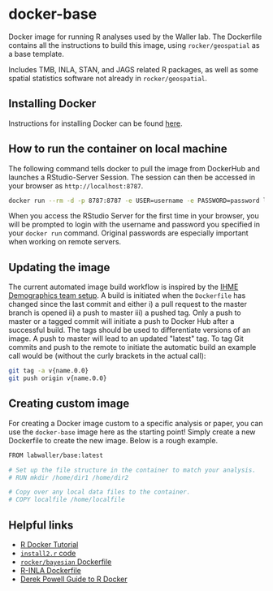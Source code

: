 # docker-base

Docker image for running R analyses used by the Waller lab. The Dockerfile contains all the instructions to build this image, using `rocker/geospatial` as a base template.

Includes TMB, INLA, STAN, and JAGS related R packages, as well as some spatial statistics software not already in `rocker/geospatial`.

## Installing Docker

Instructions for installing Docker can be found [here](https://docs.docker.com/get-docker/).

## How to run the container on local machine

The following command tells docker to pull the image from DockerHub and launches a RStudio-Server Session. The session can then be accessed in your browser as `http://localhost:8787`. 

```bash
docker run --rm -d -p 8787:8787 -e USER=username -e PASSWORD=password labwaller/base
```
When you access the RStudio Server for the first time in your browser, you will be prompted to login with the username and password you specified in your `docker run` command. Original passwords are especially important when working on remote servers.

## Updating the image

The current automated image build workflow is inspired by the [IHME Demographics team setup](https://github.com/ihmeuw-demographics/docker-base). A build is initiated when the `Dockerfile` has changed since the last commit and either i) a pull request to the master branch is opened ii) a push to master iii) a pushed tag. Only a push to master or a tagged commit will initiate a push to Docker Hub after a successful build. The tags should be used to differentiate versions of an image. A push to master will lead to an updated "latest" tag. To tag Git commits and push to the remote to initiate the automatic build an example call would be (without the curly brackets in the actual call):

```bash
git tag -a v{name.0.0}
git push origin v{name.0.0}
```

## Creating custom image

For creating a Docker image custom to a specific analysis or paper, you can use the `docker-base` image here as the starting point! Simply create a new Dockerfile to create the new image. Below is a rough example.

```bash
FROM labwaller/base:latest

# Set up the file structure in the container to match your analysis.
# RUN mkdir /home/dir1 /home/dir2 

# Copy over any local data files to the container. 
# COPY localfile /home/localfile 
```

## Helpful links

* [R Docker Tutorial](http://ropenscilabs.github.io/r-docker-tutorial/)
* [`install2.r` code](https://github.com/eddelbuettel/littler/blob/master/inst/examples/install2.r)
* [`rocker/bayesian` Dockerfile](https://github.com/mavelli/rocker-bayesian/blob/master/Dockerfile)
* [R-INLA Dockerfile](https://github.com/egonzalf/rstudio-inla/blob/master/Dockerfile)
* [Derek Powell Guide to R Docker](http://www.derekmpowell.com/posts/2018/02/docker-tutorial-1/)
